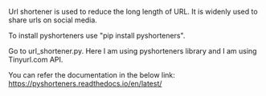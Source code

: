 Url shortener is used to reduce the long length of URL. It is widenly used  to share urls on social media.

To install pyshorteners use "pip install pyshorteners".

Go to url_shortener.py. Here I am using pyshorteners library and I am using Tinyurl.com API.

You can refer the documentation in the below link:
https://pyshorteners.readthedocs.io/en/latest/
